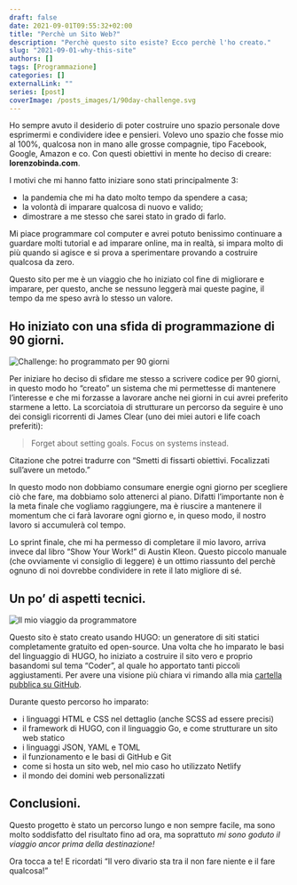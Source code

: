 ```yaml
---
draft: false
date: 2021-09-01T09:55:32+02:00
title: "Perchè un Sito Web?"
description: "Perchè questo sito esiste? Ecco perchè l'ho creato."
slug: "2021-09-01-why-this-site"
authors: []
tags: [Programmazione]
categories: []
externalLink: ""
series: [post]
coverImage: /posts_images/1/90day-challenge.svg
---
```


Ho sempre avuto il desiderio di poter costruire uno spazio personale dove esprimermi e condividere idee e pensieri. Volevo uno spazio che fosse mio al 100%, qualcosa non in mano alle grosse compagnie, tipo Facebook, Google, Amazon e co. Con questi obiettivi in mente ho deciso di creare: **lorenzobinda.com**.

I motivi che mi hanno fatto iniziare sono stati principalmente 3:
- la pandemia che mi ha dato molto tempo da spendere a casa;
- la volontà di imparare qualcosa di nuovo e valido;
- dimostrare a me stesso che sarei stato in grado di farlo.

Mi piace programmare col computer e avrei potuto benissimo continuare a guardare molti tutorial e ad imparare online, ma in realtà, si impara molto di più quando si agisce e si prova a sperimentare provando a costruire qualcosa da zero.

Questo sito per me è un viaggio che ho iniziato col fine di migliorare e imparare, per questo, anche se nessuno leggerà mai queste pagine, il tempo da me speso avrà lo stesso un valore. 

## Ho iniziato con una sfida di programmazione di 90 giorni.

![Challenge: ho programmato per 90 giorni](/posts_images/1/90day-challenge.svg)

Per iniziare ho deciso di sfidare me stesso a scrivere codice per 90 giorni, in questo modo ho “creato” un sistema che mi permettesse di mantenere l’interesse e che mi forzasse a lavorare anche nei giorni in cui avrei preferito starmene a letto. La scorciatoia di strutturare un percorso da seguire è uno dei consigli ricorrenti di James Clear (uno dei miei autori e life coach preferiti):

> Forget about setting goals. Focus on systems instead.

Citazione che potrei tradurre con “Smetti di fissarti obiettivi. Focalizzati sull’avere un metodo.”

In questo modo non dobbiamo consumare energie ogni giorno per scegliere ciò che fare, ma dobbiamo solo attenerci al piano. Difatti l’importante non è la meta finale che vogliamo raggiungere, ma è riuscire a mantenere il momentum che ci farà lavorare ogni giorno e, in queso modo, il nostro lavoro si accumulerà col tempo. 

Lo sprint finale, che mi ha permesso di completare il mio lavoro, arriva invece dal libro “Show Your Work!” di Austin Kleon. Questo piccolo manuale (che ovviamente vi consiglio di leggere) è un ottimo riassunto del perchè ognuno di noi dovrebbe condividere in rete il lato migliore di sé. 

## Un po’ di aspetti tecnici.

![Il mio viaggio da programmatore](/posts_images/1/coding-journey.svg)

Questo sito è stato creato usando HUGO: un generatore di siti statici completamente gratuito ed open-source. Una volta che ho imparato le basi del linguaggio di HUGO, ho iniziato a costruire il sito vero e proprio basandomi sul tema “Coder”, al quale ho apportato tanti piccoli aggiustamenti. Per avere una visione più chiara vi rimando alla mia [cartella pubblica su GitHub](https://github.com/lorenzobinda/personal-site). 

Durante questo percorso ho imparato:
- i linguaggi HTML e CSS nel dettaglio (anche SCSS ad essere precisi)
- il framework di HUGO, con il linguaggio Go, e come strutturare un sito web statico
- i linguaggi JSON, YAML e TOML
- il funzionamento e le basi di GitHub e Git
- come si hosta un sito web, nel mio caso ho utilizzato Netlify
- il mondo dei domini web personalizzati

## Conclusioni.

Questo progetto è stato un percorso lungo e non sempre facile, ma sono molto soddisfatto del risultato fino ad ora, ma soprattuto *mi sono goduto il viaggio ancor prima della destinazione!*

Ora tocca a te! E ricordati “Il vero divario sta tra il non fare niente e il fare qualcosa!”
